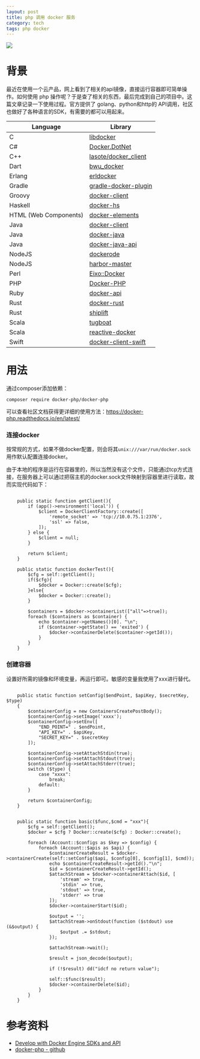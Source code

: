 ```yaml
---
layout: post
title: php 调用 docker 服务
category: tech
tags: php docker
---
```

![](https://cdn.kelu.org/blog/tags/php.jpg)

# 背景

最近在使用一个云产品，网上看到了相关的api镜像，直接运行容器即可简单操作。如何使用 php 操作呢？于是查了相关的东西，最后完成到自己的项目中。这篇文章记录一下使用过程。官方提供了 golang、python和http的 API调用，社区也做好了各种语言的SDK，有需要的都可以用起来。

| Language              | Library                                                      |
| --------------------- | ------------------------------------------------------------ |
| C                     | [libdocker](https://github.com/danielsuo/libdocker)          |
| C#                    | [Docker.DotNet](https://github.com/ahmetalpbalkan/Docker.DotNet) |
| C++                   | [lasote/docker_client](https://github.com/lasote/docker_client) |
| Dart                  | [bwu_docker](https://github.com/bwu-dart/bwu_docker)         |
| Erlang                | [erldocker](https://github.com/proger/erldocker)             |
| Gradle                | [gradle-docker-plugin](https://github.com/gesellix/gradle-docker-plugin) |
| Groovy                | [docker-client](https://github.com/gesellix/docker-client)   |
| Haskell               | [docker-hs](https://github.com/denibertovic/docker-hs)       |
| HTML (Web Components) | [docker-elements](https://github.com/kapalhq/docker-elements) |
| Java                  | [docker-client](https://github.com/spotify/docker-client)    |
| Java                  | [docker-java](https://github.com/docker-java/docker-java)    |
| Java                  | [docker-java-api](https://github.com/amihaiemil/docker-java-api) |
| NodeJS                | [dockerode](https://github.com/apocas/dockerode)             |
| NodeJS                | [harbor-master](https://github.com/arhea/harbor-master)      |
| Perl                  | [Eixo::Docker](https://github.com/alambike/eixo-docker)      |
| PHP                   | [Docker-PHP](https://github.com/docker-php/docker-php)       |
| Ruby                  | [docker-api](https://github.com/swipely/docker-api)          |
| Rust                  | [docker-rust](https://github.com/abh1nav/docker-rust)        |
| Rust                  | [shiplift](https://github.com/softprops/shiplift)            |
| Scala                 | [tugboat](https://github.com/softprops/tugboat)              |
| Scala                 | [reactive-docker](https://github.com/almoehi/reactive-docker) |
| Swift                 | [docker-client-swift](https://github.com/valeriomazzeo/docker-client-swift) |

# 用法

通过composer添加依赖：

```
composer require docker-php/docker-php
```

可以查看社区文档获得更详细的使用方法：<https://docker-php.readthedocs.io/en/latest/>

### 连接docker

按常规的方式，如果不做docker配置，则会将其`unix:///var/run/docker.sock`用作默认配置连接docker。

由于本地的程序是运行在容器里的，所以当然没有这个文件，只能通过tcp方式连接，在服务器上可以通过把宿主机的docker.sock文件映射到容器里进行读取，故而实现代码如下：

```

    public static function getClient(){
        if (app()->environment('local')) {
            $client = DockerClientFactory::create([
                'remote_socket' => 'tcp://10.0.75.1:2376',
                'ssl' => false,
            ]);
        } else {
            $client = null;
        }

        return $client;
    }
    
    public static function dockerTest(){
        $cfg = self::getClient();
        if($cfg){
            $docker = Docker::create($cfg);
        }else{
            $docker = Docker::create();
        }

        $containers = $docker->containerList(["all"=>true]);
        foreach ($containers as $container) {
            echo $container->getNames()[0]. "\n";
            if ($container->getState() == 'exited') {
                $docker->containerDelete($container->getId());
            }
        }
    }    
```

### 创建容器

设置好所需的镜像和环境变量，再运行即可。敏感的变量我使用了xxx进行替代。

```

    public static function setConfig($endPoint, $apiKey, $secretKey, $type)
    {
        $containerConfig = new ContainersCreatePostBody();
        $containerConfig->setImage('xxxx');
        $containerConfig->setEnv([
            "END_POINT=" . $endPoint,
            "API_KEY=" . $apiKey,
            "SECRET_KEY=" . $secretKey
        ]);

        $containerConfig->setAttachStdin(true);
        $containerConfig->setAttachStdout(true);
        $containerConfig->setAttachStderr(true);
        switch ($type) {
            case "xxxx":
                break;
            default:
        }

        return $containerConfig;
    }


    public static function basic($func,$cmd = "xxx"){
        $cfg = self::getClient();
        $docker = $cfg ? Docker::create($cfg) : Docker::create();

        foreach (Account::$configs as $key => $config) {
            foreach (Account::$apis as $api) {
                $containerCreateResult = $docker->containerCreate(self::setConfig($api, $config[0], $config[1], $cmd));
                echo $containerCreateResult->getId()."\n";
                $id = $containerCreateResult->getId();
                $attachStream = $docker->containerAttach($id, [
                    'stream' => true,
                    'stdin' => true,
                    'stdout' => true,
                    'stderr' => true
                ]);
                $docker->containerStart($id);

                $output = '';
                $attachStream->onStdout(function ($stdout) use (&$output) {
                    $output .= $stdout;
                });

                $attachStream->wait();

                $result = json_decode($output);

                if (!$result) dd("idcf no return value");

                self::$func($result);
                $docker->containerDelete($id);
            }
        }
    }
```

# 参考资料

* [Develop with Docker Engine SDKs and API](https://docs.docker.com/develop/sdk/)
* [docker-php - github](https://github.com/docker-php/docker-php)

